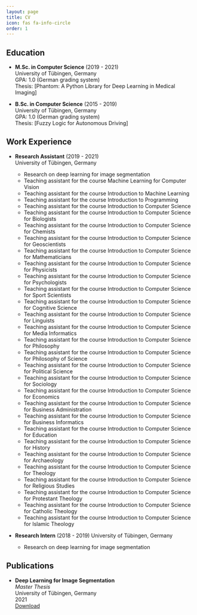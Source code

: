 ```yaml
---
layout: page
title: CV
icon: fas fa-info-circle
order: 1
---
```


## Education

- **M.Sc. in Computer Science** (2019 - 2021)  
  University of Tübingen, Germany  
  GPA: 1.0 (German grading system)  
  Thesis: [Phantom: A Python Library for Deep Learning in Medical Imaging]

- **B.Sc. in Computer Science** (2015 - 2019)  
  University of Tübingen, Germany  
  GPA: 1.0 (German grading system)  
  Thesis: [Fuzzy Logic for Autonomous Driving]

## Work Experience

- **Research Assistant** (2019 - 2021)  
    University of Tübingen, Germany  
    - Research on deep learning for image segmentation
    - Teaching assistant for the course Machine Learning for Computer Vision
    - Teaching assistant for the course Introduction to Machine Learning
    - Teaching assistant for the course Introduction to Programming
    - Teaching assistant for the course Introduction to Computer Science
    - Teaching assistant for the course Introduction to Computer Science for Biologists
    - Teaching assistant for the course Introduction to Computer Science for Chemists
    - Teaching assistant for the course Introduction to Computer Science for Geoscientists
    - Teaching assistant for the course Introduction to Computer Science for Mathematicians
    - Teaching assistant for the course Introduction to Computer Science for Physicists
    - Teaching assistant for the course Introduction to Computer Science for Psychologists
    - Teaching assistant for the course Introduction to Computer Science for Sport Scientists
    - Teaching assistant for the course Introduction to Computer Science for Cognitive Science
    - Teaching assistant for the course Introduction to Computer Science for Linguists
    - Teaching assistant for the course Introduction to Computer Science for Media Informatics
    - Teaching assistant for the course Introduction to Computer Science for Philosophy
    - Teaching assistant for the course Introduction to Computer Science for Philosophy of Science
    - Teaching assistant for the course Introduction to Computer Science for Political Science
    - Teaching assistant for the course Introduction to Computer Science for Sociology
    - Teaching assistant for the course Introduction to Computer Science for Economics
    - Teaching assistant for the course Introduction to Computer Science for Business Administration
    - Teaching assistant for the course Introduction to Computer Science for Business Informatics
    - Teaching assistant for the course Introduction to Computer Science for Education
    - Teaching assistant for the course Introduction to Computer Science for History
    - Teaching assistant for the course Introduction to Computer Science for Archaeology
    - Teaching assistant for the course Introduction to Computer Science for Theology
    - Teaching assistant for the course Introduction to Computer Science for Religious Studies
    - Teaching assistant for the course Introduction to Computer Science for Protestant Theology
    - Teaching assistant for the course Introduction to Computer Science for Catholic Theology
    - Teaching assistant for the course Introduction to Computer Science for Islamic Theology


- **Research Intern** (2018 - 2019)
    University of Tübingen, Germany  
    - Research on deep learning for image segmentation


## Publications

- **Deep Learning for Image Segmentation**  
  *Master Thesis*  
  University of Tübingen, Germany  
  2021  
  [Download](https://www.dropbox.com/s/1r7w4l8m6h6g8z9/thesis.pdf?dl=0)
